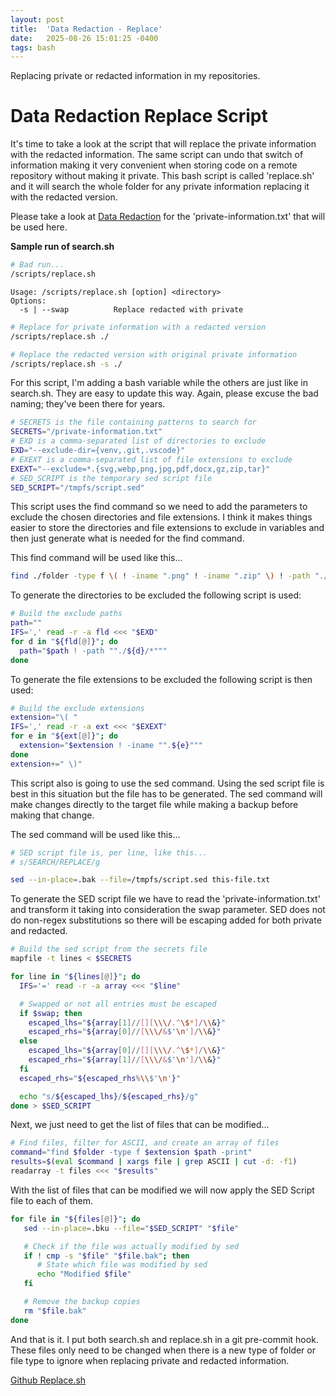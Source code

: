 ```yaml
---
layout: post
title:  'Data Redaction - Replace'
date:   2025-08-26 15:01:25 -0400
tags: bash
---
```

Replacing private or redacted information in my repositories.

# Data Redaction Replace Script

It's time to take a look at the script that will replace the private information with the redacted information. The same script can undo that switch of information making it very convenient when storing code on a remote repository without making it private. This bash script is called 'replace.sh' and it will search the whole folder for any private information replacing it with the redacted version.

Please take a look at [Data Redaction](https://blog.matthewhanna.net/data-redaction#private-information) for the 'private-information.txt' that will be used here.

**Sample run of search.sh**
```bash
# Bad run...
/scripts/replace.sh
```

```
Usage: /scripts/replace.sh [option] <directory>
Options:
  -s | --swap          Replace redacted with private
```

```bash
# Replace for private information with a redacted version
/scripts/replace.sh ./

# Replace the redacted version with original private information
/scripts/replace.sh -s ./
```

For this script, I'm adding a bash variable while the others are just like in search.sh. They are easy to update this way. Again, please excuse the bad naming; they've been there for years.

```bash
# SECRETS is the file containing patterns to search for
SECRETS="/private-information.txt"
# EXD is a comma-separated list of directories to exclude
EXD="--exclude-dir={venv,.git,.vscode}"
# EXEXT is a comma-separated list of file extensions to exclude
EXEXT="--exclude=*.{svg,webp,png,jpg,pdf,docx,gz,zip,tar}"
# SED_SCRIPT is the temporary sed script file
SED_SCRIPT="/tmpfs/script.sed"
```

This script uses the find command so we need to add the parameters to exclude the chosen directories and file extensions. I think it makes things easier to store the directories and file extensions to exclude in variables and then just generate what is needed for the find command.

This find command will be used like this...
```bash
find ./folder -type f \( ! -iname ".png" ! -iname ".zip" \) ! -path "./venv" ! -path "./.git" -print
```

To generate the directories to be excluded the following script is used:
```bash
# Build the exclude paths
path=""
IFS=',' read -r -a fld <<< "$EXD"
for d in "${fld[@]}"; do
  path="$path ! -path ""./${d}/*"""
done
```

To generate the file extensions to be excluded the following script is then used:
```bash
# Build the exclude extensions
extension="\( "
IFS=',' read -r -a ext <<< "$EXEXT"
for e in "${ext[@]}"; do
  extension="$extension ! -iname "".${e}"""
done
extension+=" \)"
```

This script also is going to use the sed command. Using the sed script file is best in this situation but the file has to be generated. The sed command will make changes directly to the target file while making a backup before making that change.

The sed command will be used like this...
```bash
# SED script file is, per line, like this...
# s/SEARCH/REPLACE/g

sed --in-place=.bak --file=/tmpfs/script.sed this-file.txt
```

To generate the SED script file we have to read the 'private-information.txt' and transform it taking into consideration the swap parameter. SED does not do non-regex substitutions so there will be escaping added for both private and redacted.

```bash
# Build the sed script from the secrets file
mapfile -t lines < $SECRETS

for line in "${lines[@]}"; do
  IFS='=' read -r -a array <<< "$line"

  # Swapped or not all entries must be escaped
  if $swap; then
    escaped_lhs="${array[1]//[][\\\/.^\$*]/\\&}"
    escaped_rhs="${array[0]//[\\\/&$'\n']/\\&}"
  else
    escaped_lhs="${array[0]//[][\\\/.^\$*]/\\&}"
    escaped_rhs="${array[1]//[\\\/&$'\n']/\\&}"
  fi
  escaped_rhs="${escaped_rhs%\\$'\n'}"

  echo "s/${escaped_lhs}/${escaped_rhs}/g"
done > $SED_SCRIPT
```

Next, we just need to get the list of files that can be modified...
```bash
# Find files, filter for ASCII, and create an array of files
command="find $folder -type f $extension $path -print"
results=$(eval $command | xargs file | grep ASCII | cut -d: -f1)
readarray -t files <<< "$results"
```

With the list of files that can be modified we will now apply the SED Script file to each of them.
```bash
for file in "${files[@]}"; do
   sed --in-place=.bku --file="$SED_SCRIPT" "$file"

   # Check if the file was actually modified by sed
   if ! cmp -s "$file" "$file.bak"; then
      # State which file was modified by sed
      echo "Modified $file"
   fi

   # Remove the backup copies
   rm "$file.bak"
done
```

And that is it. I put both search.sh and replace.sh in a git pre-commit hook. These files only need to be changed when there is a new type of folder or file type to ignore when replacing private and redacted information.

[Github Replace.sh](https://github.com/irtheman/coding/blob/6a326433b32770e2c749eabeaf5f460cb7ccc47b/bash/replace.sh)

